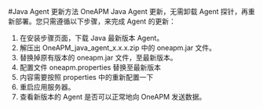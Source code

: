 #Java Agent 更新方法
OneAPM Java Agent 更新，无需卸载 Agent 探针，再重新部署。您只需遵循以下步骤，来完成 Agent 的更新：
1. 在安装步骤页面，下载 Java 最新版本 Agent。
2. 解压出 OneAPM_java_agent_x.x.x.zip 中的 oneapm.jar 文件。
3. 替换掉原有版本的 oneapm.jar 文件，至最新版本。
4. 配置文件 oneapm.properties 替换至最新版本
5. 内容需要按照 properties 中的重新配置一下
6. 重启应用服务器。
7. 查看新版本的 Agent 是否可以正常地向 OneAPM 发送数据。
